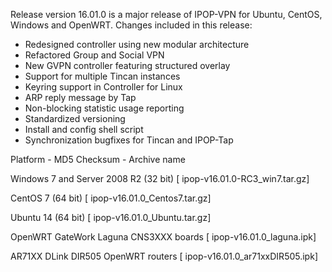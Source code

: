 Release version 16.01.0 is a major release of IPOP-VPN for Ubuntu, CentOS, Windows and OpenWRT.
Changes included in this release:
 - Redesigned controller using new modular architecture
 - Refactored Group and Social VPN
 - New GVPN controller featuring structured overlay
 - Support for multiple Tincan instances
 - Keyring support in Controller for Linux
 - ARP reply message by Tap
 - Non-blocking statistic usage reporting
 - Standardized versioning
 - Install and config shell script
 - Synchronization bugfixes for Tincan and IPOP-Tap

Platform - MD5 Checksum - Archive name

Windows 7 and Server 2008 R2 (32 bit)
[ ipop-v16.01.0-RC3_win7.tar.gz]

CentOS 7 (64 bit) 
[ ipop-v16.01.0_Centos7.tar.gz]

Ubuntu 14 (64 bit) 
[ ipop-v16.01.0_Ubuntu.tar.gz]

OpenWRT GateWork Laguna CNS3XXX boards
[ ipop-v16.01.0_laguna.ipk]

AR71XX DLink DIR505 OpenWRT routers
[ ipop-v16.01.0_ar71xxDIR505.ipk]
